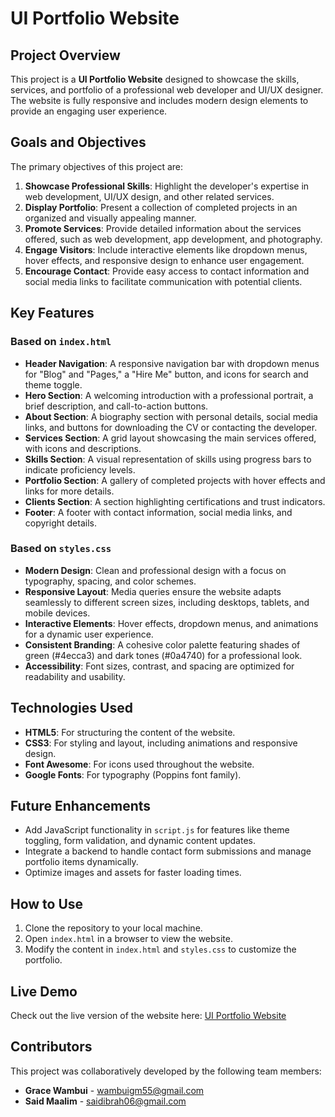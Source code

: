 # UI Portfolio Website

## Project Overview
This project is a **UI Portfolio Website** designed to showcase the skills, services, and portfolio of a professional web developer and UI/UX designer. The website is fully responsive and includes modern design elements to provide an engaging user experience.

## Goals and Objectives
The primary objectives of this project are:
1. **Showcase Professional Skills**: Highlight the developer's expertise in web development, UI/UX design, and other related services.
2. **Display Portfolio**: Present a collection of completed projects in an organized and visually appealing manner.
3. **Promote Services**: Provide detailed information about the services offered, such as web development, app development, and photography.
4. **Engage Visitors**: Include interactive elements like dropdown menus, hover effects, and responsive design to enhance user engagement.
5. **Encourage Contact**: Provide easy access to contact information and social media links to facilitate communication with potential clients.

## Key Features
### Based on `index.html`
- **Header Navigation**: A responsive navigation bar with dropdown menus for "Blog" and "Pages," a "Hire Me" button, and icons for search and theme toggle.
- **Hero Section**: A welcoming introduction with a professional portrait, a brief description, and call-to-action buttons.
- **About Section**: A biography section with personal details, social media links, and buttons for downloading the CV or contacting the developer.
- **Services Section**: A grid layout showcasing the main services offered, with icons and descriptions.
- **Skills Section**: A visual representation of skills using progress bars to indicate proficiency levels.
- **Portfolio Section**: A gallery of completed projects with hover effects and links for more details.
- **Clients Section**: A section highlighting certifications and trust indicators.
- **Footer**: A footer with contact information, social media links, and copyright details.

### Based on `styles.css`
- **Modern Design**: Clean and professional design with a focus on typography, spacing, and color schemes.
- **Responsive Layout**: Media queries ensure the website adapts seamlessly to different screen sizes, including desktops, tablets, and mobile devices.
- **Interactive Elements**: Hover effects, dropdown menus, and animations for a dynamic user experience.
- **Consistent Branding**: A cohesive color palette featuring shades of green (#4ecca3) and dark tones (#0a4740) for a professional look.
- **Accessibility**: Font sizes, contrast, and spacing are optimized for readability and usability.

## Technologies Used
- **HTML5**: For structuring the content of the website.
- **CSS3**: For styling and layout, including animations and responsive design.
- **Font Awesome**: For icons used throughout the website.
- **Google Fonts**: For typography (Poppins font family).

## Future Enhancements
- Add JavaScript functionality in `script.js` for features like theme toggling, form validation, and dynamic content updates.
- Integrate a backend to handle contact form submissions and manage portfolio items dynamically.
- Optimize images and assets for faster loading times.

## How to Use
1. Clone the repository to your local machine.
2. Open `index.html` in a browser to view the website.
3. Modify the content in `index.html` and `styles.css` to customize the portfolio.

## Live Demo
Check out the live version of the website here: [UI Portfolio Website](https://group-portfolio-tau.vercel.app/)

## Contributors
This project was collaboratively developed by the following team members:

- **Grace Wambui** - wambuigm55@gmail.com
- **Said Maalim** - saidibrah06@gmail.com
